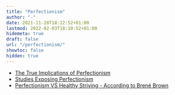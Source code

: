 ```yaml
---
title: "Perfectionism"
author: "-"
date: 2021-11-28T18:22:52+01:00
lastmod: 2022-02-03T18:10:52+01:00
hidemeta: true
draft: false
url: "/perfectionism/"
showtoc: false
hidden: true
---
```


* [The True Implications of Perfectionism](/the-true-implications-of-perfectionism/)
* [Studies Exposing Perfectionism](/studies-exposing-perfectionism/)
* [Perfectionism VS Healthy Striving - According to Brené Brown](/perfectionism-vs-healthy-striving-according-to-brene-brown/)
